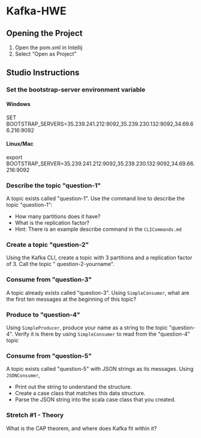 # Kafka-HWE

## Opening the Project

1. Open the pom.xml in Intellij
2. Select “Open as Project”

## Studio Instructions

### Set the bootstrap-server environment variable

#### Windows

SET BOOTSTRAP_SERVERS=35.239.241.212:9092,35.239.230.132:9092,34.69.66.216:9092

#### Linux/Mac

export BOOTSTRAP_SERVER=35.239.241.212:9092,35.239.230.132:9092,34.69.66.216:9092

### Describe the topic "question-1"

A topic exists called "question-1". Use the command line to describe the topic "question-1":

- How many partitions does it have?
- What is the replication factor?
- Hint: There is an example describe command in the `CLICommands.md`

### Create a topic "question-2"

Using the Kafka CLI, create a topic with 3 partitions and a replication factor of 3. Call the topic "
question-2-yourname".

### Consume from "question-3"

A topic already exists called "question-3". Using `SimpleConsumer`, what are the first ten messages at the beginning of
this topic?

### Produce to "question-4"

Using `SimpleProducer`, produce your name as a string to the topic "question-4". Verify it is there by
using `SimpleConsumer` to read from the "question-4" topic

### Consume from "question-5"

A topic exists called "question-5" with JSON strings as its messages. Using `JSONConsumer`,

- Print out the string to understand the structure.
- Create a case class that matches this data structure.
- Parse the JSON string into the scala case class that you created.

### Stretch #1 - Theory

What is the CAP theorem, and where does Kafka fit within it?
